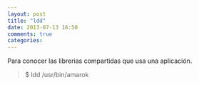 ```yaml
---
layout: post
title: "ldd"
date: 2013-07-13 16:50
comments: true
categories: 
---
```

Para conocer las librerias compartidas que usa una aplicación. 

>$ ldd /usr/bin/amarok 

